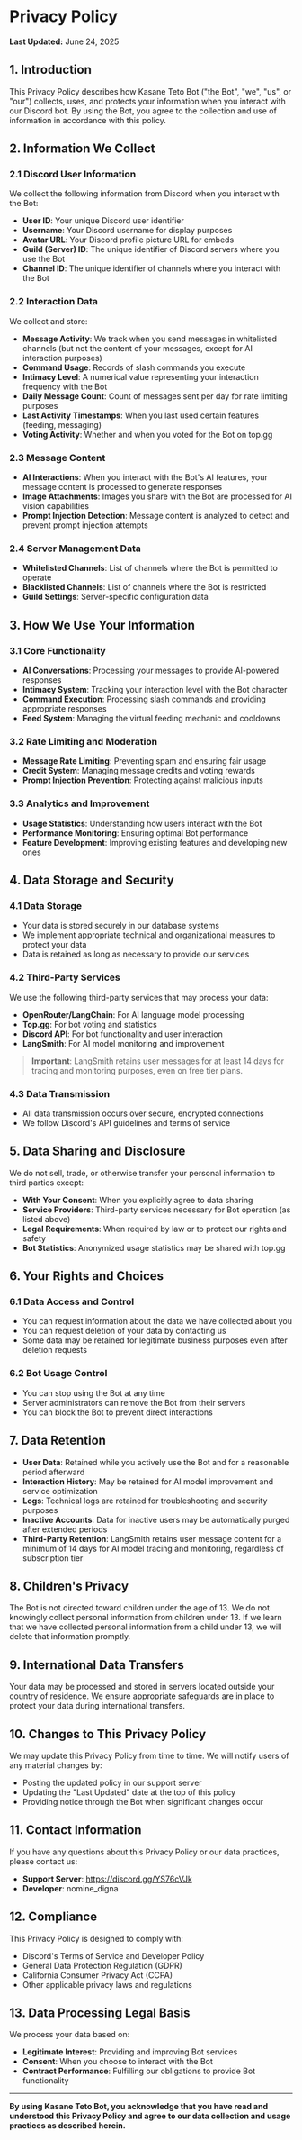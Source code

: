 # Privacy Policy

**Last Updated:** June 24, 2025

## 1. Introduction

This Privacy Policy describes how Kasane Teto Bot ("the Bot", "we", "us", or "our") collects, uses, and protects your information when you interact with our Discord bot. By using the Bot, you agree to the collection and use of information in accordance with this policy.

## 2. Information We Collect

### 2.1 Discord User Information

We collect the following information from Discord when you interact with the Bot:

- **User ID**: Your unique Discord user identifier
- **Username**: Your Discord username for display purposes
- **Avatar URL**: Your Discord profile picture URL for embeds
- **Guild (Server) ID**: The unique identifier of Discord servers where you use the Bot
- **Channel ID**: The unique identifier of channels where you interact with the Bot

### 2.2 Interaction Data

We collect and store:

- **Message Activity**: We track when you send messages in whitelisted channels (but not the content of your messages, except for AI interaction purposes)
- **Command Usage**: Records of slash commands you execute
- **Intimacy Level**: A numerical value representing your interaction frequency with the Bot
- **Daily Message Count**: Count of messages sent per day for rate limiting purposes
- **Last Activity Timestamps**: When you last used certain features (feeding, messaging)
- **Voting Activity**: Whether and when you voted for the Bot on top.gg

### 2.3 Message Content

- **AI Interactions**: When you interact with the Bot's AI features, your message content is processed to generate responses
- **Image Attachments**: Images you share with the Bot are processed for AI vision capabilities
- **Prompt Injection Detection**: Message content is analyzed to detect and prevent prompt injection attempts

### 2.4 Server Management Data

- **Whitelisted Channels**: List of channels where the Bot is permitted to operate
- **Blacklisted Channels**: List of channels where the Bot is restricted
- **Guild Settings**: Server-specific configuration data

## 3. How We Use Your Information

### 3.1 Core Functionality

- **AI Conversations**: Processing your messages to provide AI-powered responses
- **Intimacy System**: Tracking your interaction level with the Bot character
- **Command Execution**: Processing slash commands and providing appropriate responses
- **Feed System**: Managing the virtual feeding mechanic and cooldowns

### 3.2 Rate Limiting and Moderation

- **Message Rate Limiting**: Preventing spam and ensuring fair usage
- **Credit System**: Managing message credits and voting rewards
- **Prompt Injection Prevention**: Protecting against malicious inputs

### 3.3 Analytics and Improvement

- **Usage Statistics**: Understanding how users interact with the Bot
- **Performance Monitoring**: Ensuring optimal Bot performance
- **Feature Development**: Improving existing features and developing new ones

## 4. Data Storage and Security

### 4.1 Data Storage

- Your data is stored securely in our database systems
- We implement appropriate technical and organizational measures to protect your data
- Data is retained as long as necessary to provide our services

### 4.2 Third-Party Services

We use the following third-party services that may process your data:

- **OpenRouter/LangChain**: For AI language model processing
- **Top.gg**: For bot voting and statistics
- **Discord API**: For bot functionality and user interaction
- **LangSmith**: For AI model monitoring and improvement

> **Important**: LangSmith retains user messages for at least 14 days for tracing and monitoring purposes, even on free tier plans.

### 4.3 Data Transmission

- All data transmission occurs over secure, encrypted connections
- We follow Discord's API guidelines and terms of service

## 5. Data Sharing and Disclosure

We do not sell, trade, or otherwise transfer your personal information to third parties except:

- **With Your Consent**: When you explicitly agree to data sharing
- **Service Providers**: Third-party services necessary for Bot operation (as listed above)
- **Legal Requirements**: When required by law or to protect our rights and safety
- **Bot Statistics**: Anonymized usage statistics may be shared with top.gg

## 6. Your Rights and Choices

### 6.1 Data Access and Control

- You can request information about the data we have collected about you
- You can request deletion of your data by contacting us
- Some data may be retained for legitimate business purposes even after deletion requests

### 6.2 Bot Usage Control

- You can stop using the Bot at any time
- Server administrators can remove the Bot from their servers
- You can block the Bot to prevent direct interactions

## 7. Data Retention

- **User Data**: Retained while you actively use the Bot and for a reasonable period afterward
- **Interaction History**: May be retained for AI model improvement and service optimization
- **Logs**: Technical logs are retained for troubleshooting and security purposes
- **Inactive Accounts**: Data for inactive users may be automatically purged after extended periods
- **Third-Party Retention**: LangSmith retains user message content for a minimum of 14 days for AI model tracing and monitoring, regardless of subscription tier

## 8. Children's Privacy

The Bot is not directed toward children under the age of 13. We do not knowingly collect personal information from children under 13. If we learn that we have collected personal information from a child under 13, we will delete that information promptly.

## 9. International Data Transfers

Your data may be processed and stored in servers located outside your country of residence. We ensure appropriate safeguards are in place to protect your data during international transfers.

## 10. Changes to This Privacy Policy

We may update this Privacy Policy from time to time. We will notify users of any material changes by:

- Posting the updated policy in our support server
- Updating the "Last Updated" date at the top of this policy
- Providing notice through the Bot when significant changes occur

## 11. Contact Information

If you have any questions about this Privacy Policy or our data practices, please contact us:

- **Support Server**: <https://discord.gg/YS76cVJk>
- **Developer**: nomine_digna

## 12. Compliance

This Privacy Policy is designed to comply with:

- Discord's Terms of Service and Developer Policy
- General Data Protection Regulation (GDPR)
- California Consumer Privacy Act (CCPA)
- Other applicable privacy laws and regulations

## 13. Data Processing Legal Basis

We process your data based on:

- **Legitimate Interest**: Providing and improving Bot services
- **Consent**: When you choose to interact with the Bot
- **Contract Performance**: Fulfilling our obligations to provide Bot functionality

---

**By using Kasane Teto Bot, you acknowledge that you have read and understood this Privacy Policy and agree to our data collection and usage practices as described herein.**
